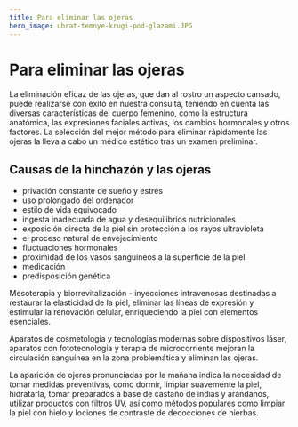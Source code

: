 ```yaml
---
title: Para eliminar las ojeras
hero_image: ubrat-temnye-krugi-pod-glazami.JPG
---
```


# Para eliminar las ojeras

La eliminación eficaz de las ojeras, que dan al rostro un aspecto cansado, puede realizarse con éxito en nuestra consulta, teniendo en cuenta las diversas características del cuerpo femenino, como la estructura anatómica, las expresiones faciales activas, los cambios hormonales y otros factores. La selección del mejor método para eliminar rápidamente las ojeras la lleva a cabo un médico estético tras un examen preliminar.

## Causas de la hinchazón y las ojeras

- privación constante de sueño y estrés
- uso prolongado del ordenador
- estilo de vida equivocado
- ingesta inadecuada de agua y desequilibrios nutricionales
- exposición directa de la piel sin protección a los rayos ultravioleta
- el proceso natural de envejecimiento
- fluctuaciones hormonales
- proximidad de los vasos sanguíneos a la superficie de la piel
- medicación
- predisposición genética

Mesoterapia y biorrevitalización - inyecciones intravenosas destinadas a restaurar la elasticidad de la piel, eliminar las líneas de expresión y estimular la renovación celular, enriqueciendo la piel con elementos esenciales.

Aparatos de cosmetología y tecnologías modernas sobre dispositivos láser, aparatos con fototecnología y terapia de microcorriente mejoran la circulación sanguínea en la zona problemática y eliminan las ojeras.

La aparición de ojeras pronunciadas por la mañana indica la necesidad de tomar medidas preventivas, como dormir, limpiar suavemente la piel, hidratarla, tomar preparados a base de castaño de indias y arándanos, utilizar productos con filtros UV, así como métodos populares como limpiar la piel con hielo y lociones de contraste de decocciones de hierbas.
